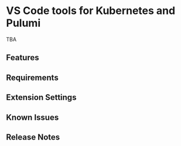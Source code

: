 # VS Code tools for Kubernetes and Pulumi

TBA

## Features


## Requirements


## Extension Settings


## Known Issues


## Release Notes
